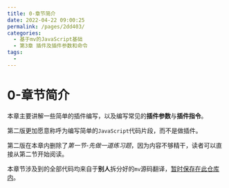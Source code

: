 ```yaml
---
title: 0-章节简介
date: 2022-04-22 09:00:25
permalink: /pages/2dd403/
categories:
  - 基于mv的JavaScript基础
  - 第3章 插件及插件参数和命令
tags:
  - 
---
```

# 0-章节简介
本章主要讲解一些简单的插件编写，以及编写常见的**插件参数**与**插件指令**。

第二版更加愿意称呼为编写简单的```JavaScript```代码片段，而不是做插件。

第二版在本章内删除了*第一节-先做一道练习题*，因为内容不够精干，读者可以直接从第二节开始阅读。

本章节涉及到的全部代码均来自于**别人**拆分好的```mv```源码翻译，[暂时保存在此仓库内](https://gitee.com/HechiCollegeComputerAssociation/RPGMV-project)。